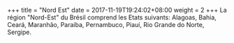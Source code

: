 +++
title = "Nord Est"
date = 2017-11-19T19:24:02+08:00
weight = 2
+++
La région "Nord-Est" du Brésil comprend les Etats suivants:
Alagoas, Bahia, Ceará, Maranhão, Paraíba, Pernambuco, Piauí, Rio Grande do Norte, Sergipe.
